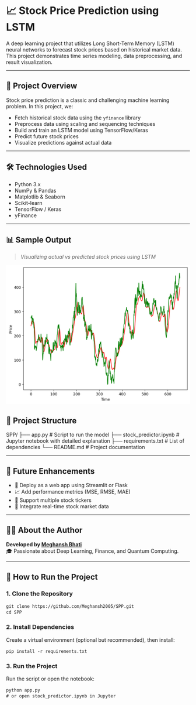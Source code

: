 # 📈 Stock Price Prediction using LSTM

A deep learning project that utilizes Long Short-Term Memory (LSTM) neural networks to forecast stock prices based on historical market data. This project demonstrates time series modeling, data preprocessing, and result visualization.

---

## 🧠 Project Overview

Stock price prediction is a classic and challenging machine learning problem. In this project, we:
- Fetch historical stock data using the `yfinance` library
- Preprocess data using scaling and sequencing techniques
- Build and train an LSTM model using TensorFlow/Keras
- Predict future stock prices
- Visualize predictions against actual data

---

## 🛠️ Technologies Used

- Python 3.x
- NumPy & Pandas
- Matplotlib & Seaborn
- Scikit-learn
- TensorFlow / Keras
- yFinance

---

## 📊 Sample Output

> *Visualizing actual vs predicted stock prices using LSTM*

![Stock Prediction Output](https://github.com/Meghansh2005/SPP/blob/main/predicted%20vs%20original.png?raw=true)


## 📂 Project Structure

SPP/
├── app.py # Script to run the model
├── stock_predictor.ipynb # Jupyter notebook with detailed explanation
├── requirements.txt # List of dependencies
└── README.md # Project documentation

---

## 🔮 Future Enhancements

- 🚀 Deploy as a web app using Streamlit or Flask  
- 📈 Add performance metrics (MSE, RMSE, MAE)  
- 💼 Support multiple stock tickers  
- 🔄 Integrate real-time stock market data

---

## 🙋‍♂️ About the Author

**Developed by [Meghansh Bhati](https://github.com/Meghansh2005)**  
🎓 Passionate about Deep Learning, Finance, and Quantum Computing.




---


## 🚀 How to Run the Project

### 1. Clone the Repository
```
git clone https://github.com/Meghansh2005/SPP.git
cd SPP
```

### 2. Install Dependencies
Create a virtual environment (optional but recommended), then install:
```
pip install -r requirements.txt
```
### 3. Run the Project
Run the script or open the notebook:
```
python app.py
# or open stock_predictor.ipynb in Jupyter
```
